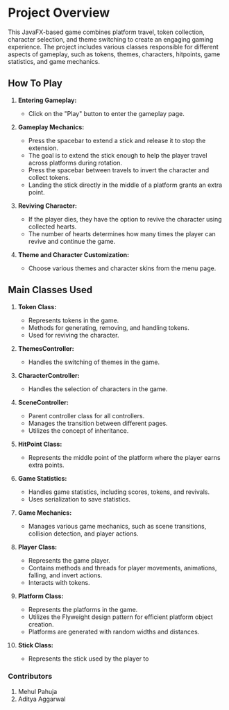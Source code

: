 # Project Overview

This JavaFX-based game combines platform travel, token collection, character selection, and theme switching to create an engaging gaming experience. The project includes various classes responsible for different aspects of gameplay, such as tokens, themes, characters, hitpoints, game statistics, and game mechanics.

## How To Play

1. **Entering Gameplay:**
   - Click on the "Play" button to enter the gameplay page.

2. **Gameplay Mechanics:**
   - Press the spacebar to extend a stick and release it to stop the extension.
   - The goal is to extend the stick enough to help the player travel across platforms during rotation.
   - Press the spacebar between travels to invert the character and collect tokens.
   - Landing the stick directly in the middle of a platform grants an extra point.

3. **Reviving Character:**
   - If the player dies, they have the option to revive the character using collected hearts.
   - The number of hearts determines how many times the player can revive and continue the game.

4. **Theme and Character Customization:**
   - Choose various themes and character skins from the menu page.

## Main Classes Used

1. **Token Class:**
   - Represents tokens in the game.
   - Methods for generating, removing, and handling tokens.
   - Used for reviving the character.

2. **ThemesController:**
   - Handles the switching of themes in the game.

3. **CharacterController:**
   - Handles the selection of characters in the game.

4. **SceneController:**
   - Parent controller class for all controllers.
   - Manages the transition between different pages.
   - Utilizes the concept of inheritance.

5. **HitPoint Class:**
   - Represents the middle point of the platform where the player earns extra points.

6. **Game Statistics:**
   - Handles game statistics, including scores, tokens, and revivals.
   - Uses serialization to save statistics.

7. **Game Mechanics:**
   - Manages various game mechanics, such as scene transitions, collision detection, and player actions.

8. **Player Class:**
   - Represents the game player.
   - Contains methods and threads for player movements, animations, falling, and invert actions.
   - Interacts with tokens.

9. **Platform Class:**
   - Represents the platforms in the game.
   - Utilizes the Flyweight design pattern for efficient platform object creation.
   - Platforms are generated with random widths and distances.

10. **Stick Class:**
    - Represents the stick used by the player to


### Contributors
1. Mehul Pahuja
2. Aditya Aggarwal

